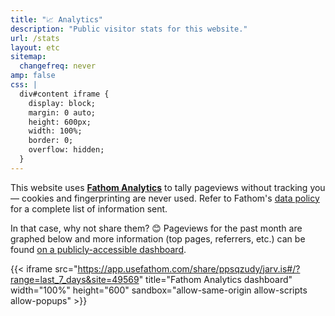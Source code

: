 ```yaml
---
title: "📈 Analytics"
description: "Public visitor stats for this website."
url: /stats
layout: etc
sitemap:
  changefreq: never
amp: false
css: |
  div#content iframe {
    display: block;
    margin: 0 auto;
    height: 600px;
    width: 100%;
    border: 0;
    overflow: hidden;
  }
---
```


This website uses [**Fathom Analytics**](https://usefathom.com/ref/ZEYG0O) to tally pageviews without tracking you — cookies and fingerprinting are never used. Refer to Fathom's [data policy](https://usefathom.com/data) for a complete list of information sent.

In that case, why not share them? 😊 Pageviews for the past month are graphed below and more information (top pages, referrers, etc.) can be found [on a publicly-accessible dashboard](https://app.usefathom.com/share/ppsqzudy/jarv.is).

{{< iframe src="https://app.usefathom.com/share/ppsqzudy/jarv.is#/?range=last_7_days&site=49569" title="Fathom Analytics dashboard" width="100%" height="600" sandbox="allow-same-origin allow-scripts allow-popups" >}}
